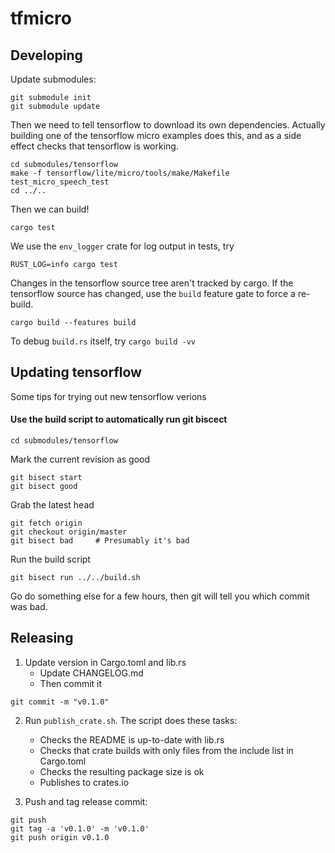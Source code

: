 tfmicro
======

## Developing

Update submodules:

```
git submodule init
git submodule update
```

Then we need to tell tensorflow to download its own dependencies. Actually
building one of the tensorflow micro examples does this, and as a side
effect checks that tensorflow is working.

```
cd submodules/tensorflow
make -f tensorflow/lite/micro/tools/make/Makefile test_micro_speech_test
cd ../..
```

Then we can build!

```
cargo test
```

We use the `env_logger` crate for log output in tests, try

```
RUST_LOG=info cargo test
```

Changes in the tensorflow source tree aren't tracked by cargo. If the
tensorflow source has changed, use the `build` feature gate to force a
re-build.

```
cargo build --features build
```

To debug `build.rs` itself, try `cargo build -vv`

## Updating tensorflow

Some tips for trying out new tensorflow verions

#### Use the build script to automatically run git biscect

```
cd submodules/tensorflow
```

Mark the current revision as good

```
git bisect start
git bisect good
```

Grab the latest head

```
git fetch origin
git checkout origin/master
git bisect bad     # Presumably it's bad
```

Run the build script

```
git bisect run ../../build.sh
```

Go do something else for a few hours, then git will tell you which commit was
bad.

## Releasing

1. Update version in Cargo.toml and lib.rs
   * Update CHANGELOG.md
   * Then commit it

```
git commit -m "v0.1.0"
```

2. Run `publish_crate.sh`. The script does these tasks:
   * Checks the README is up-to-date with lib.rs
   * Checks that crate builds with only files from the include list in Cargo.toml
   * Checks the resulting package size is ok
   * Publishes to crates.io

3. Push and tag release commit:

```
git push
git tag -a 'v0.1.0' -m 'v0.1.0'
git push origin v0.1.0
```
